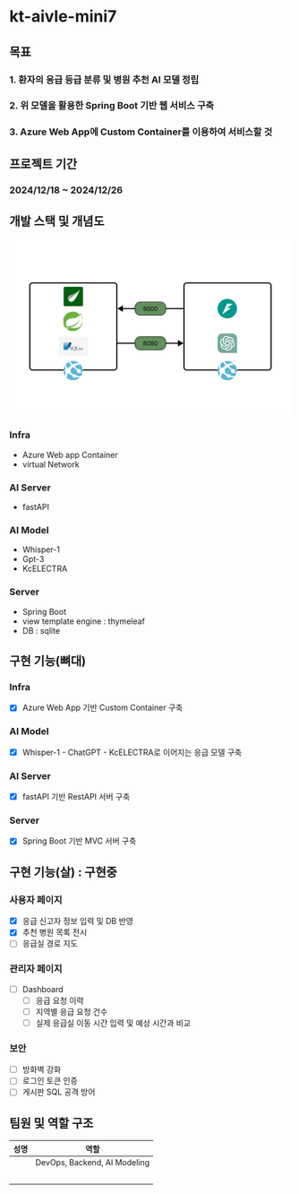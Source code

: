 # kt-aivle-mini7

## 목표
### 1. 환자의 응급 등급 분류 및 병원 추천 AI 모델 정립
### 2. 위 모델을 활용한 Spring Boot 기반 웹 서비스 구축
### 3. Azure Web App에 Custom Container를 이용하여 서비스할 것
## 프로젝트 기간
### 2024/12/18 ~ 2024/12/26
## 개발 스택 및 개념도
![image](/images/rule.png)
### Infra
- Azure Web app Container
- virtual Network
### AI Server
- fastAPI
### AI Model
- Whisper-1
- Gpt-3
- KcELECTRA
### Server
- Spring Boot
- view template engine : thymeleaf
- DB : sqlite
## 구현 기능(뼈대)
### Infra
- [X] Azure Web App 기반 Custom Container 구축 
### AI Model
- [X] Whisper-1 - ChatGPT - KcELECTRA로 이어지는 응급 모델 구축
### AI Server
- [X] fastAPI 기반 RestAPI 서버 구축
### Server
- [X] Spring Boot 기반 MVC 서버 구축
## 구현 기능(살) : 구현중
### 사용자 페이지
- [X] 응급 신고자 정보 입력 및 DB 반영
- [X] 추천 병원 목록 전시
- [ ] 응급실 경로 지도
### 관리자 페이지
- [ ] Dashboard
    - [ ] 응급 요청 이력
    - [ ] 지역별 응급 요청 건수
    - [ ] 실제 응급실 이동 시간 입력 및 예상 시간과 비교
### 보안
- [ ] 방화벽 강화
- [ ] 로그인 토큰 인증
- [ ] 게시판 SQL 공격 방어
## 팀원 및 역할 구조
|성명 | 역할 |
| --- | --- |
| | DevOps, Backend, AI Modeling |
| | |
| | |
| | |
| | |
| | |
## 
